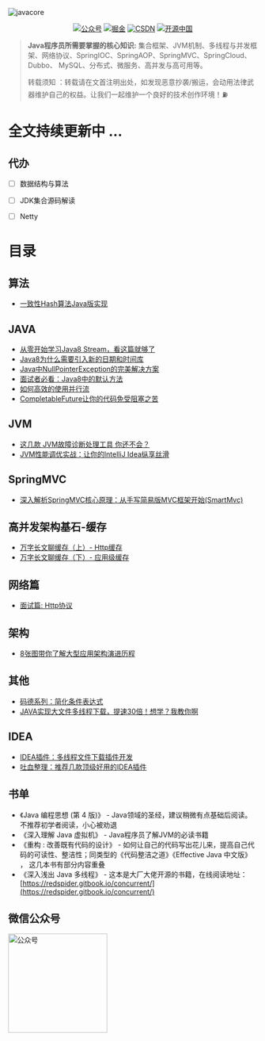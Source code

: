 
![javacore](https://raw.githubusercontent.com/silently9527/JavaCore/master/imgs/javacore.png)


<p align="center">
  <a href="#微信公众号"><img src="https://img.shields.io/badge/公众号-贝塔学JAVA-blue.svg" alt="公众号"></a>
  <a href="https://juejin.cn/user/2779199782521693"><img src="https://img.shields.io/badge/juejin-掘金-blue.svg" alt="掘金"></a>
  <a href="https://blog.csdn.net/asdewq380303318"><img src="https://img.shields.io/badge/csdn-CSDN-red.svg" alt="CSDN"></a>
  <a href="https://my.oschina.net/u/3230120"><img src="https://img.shields.io/badge/oschina-开源中国-green" alt="开源中国"></a>
</p>


> **Java程序员所需要掌握的核心知识:** 集合框架、JVM机制、多线程与并发框架、网络协议、SpringIOC、SpringAOP、SpringMVC、SpringCloud、Dubbo、
MySQL、分布式、微服务、高并发与高可用等。
>
> 转载须知 ：转载请在文首注明出处，如发现恶意抄袭/搬运，会动用法律武器维护自己的权益。让我们一起维护一个良好的技术创作环境！⛽️

# 全文持续更新中 ... 


## 代办
- [ ] 数据结构与算法
- [ ] JDK集合源码解读
- [ ] Netty


# 目录

## 算法
- [一致性Hash算法Java版实现](https://mp.weixin.qq.com/s/eCxGPqrfIeFY_E_CnFRfMw)

## JAVA
- [从零开始学习Java8 Stream，看这篇就够了](https://mp.weixin.qq.com/s/6sC8cIXEKHWLKodLFZDqtA)
- [Java8为什么需要引入新的日期和时间库](https://mp.weixin.qq.com/s/RvACVDyxoxGgK4-dqjriBA)
- [Java中NullPointerException的完美解决方案](https://mp.weixin.qq.com/s/6XGH813YD2jvyNhaqqNi9g)
- [面试者必看：Java8中的默认方法](https://mp.weixin.qq.com/s/IOxuE1Fhtro3gUWkHALPnQ)
- [如何高效的使用并行流](https://mp.weixin.qq.com/s/6kYfoGVgho2YiWStsEHw5w)
- [CompletableFuture让你的代码免受阻塞之苦](https://mp.weixin.qq.com/s/pXo2vrsTd0tc_fYpBdf4SA)

## JVM
- [这几款 JVM故障诊断处理工具 你还不会？](https://mp.weixin.qq.com/s/t7G1tSrNJ603nIpgzMY2uw)
- [JVM性能调优实战：让你的IntelliJ Idea纵享丝滑](https://mp.weixin.qq.com/s/9EeuXnAhRIGQXBPYPEFd4w)

## SpringMVC
- [深入解析SpringMVC核心原理：从手写简易版MVC框架开始(SmartMvc)](https://github.com/silently9527/SmartMvc)

## 高并发架构基石-缓存
- [万字长文聊缓存（上）- Http缓存](https://mp.weixin.qq.com/s/07H-E2wAstoMNUfWm28k0Q)
- [万字长文聊缓存（下）- 应用级缓存](https://mp.weixin.qq.com/s/Ctqq_pzkmWcechRC2Sv-ow)

## 网络篇
- [面试篇: Http协议](https://mp.weixin.qq.com/s/soVJqKD6mYI5eKKbuVpaLA)

## 架构
- [8张图带你了解大型应用架构演进历程](https://mp.weixin.qq.com/s/jtBTv1rsFHDDlyqbaWI-bA)

## 其他
- [码德系列：简化条件表达式](https://juejin.cn/post/6901814939833335821)
- [JAVA实现大文件多线程下载，提速30倍！想学？我教你啊](https://mp.weixin.qq.com/s/28hSfOqvg2aARisLVit0Ew)

## IDEA
- [IDEA插件：多线程文件下载插件开发](https://mp.weixin.qq.com/s/eHXB85NyAeYNJUrLgwMshQ)
- [吐血整理：推荐几款顶级好用的IDEA插件](https://mp.weixin.qq.com/s/jFPNOzPH1dJKbzZYTGrqYA)

## 书单
- 《Java 编程思想 (第 4 版)》 - Java领域的圣经，建议稍微有点基础后阅读。不推荐初学者阅读，小心被劝退
- 《深入理解 Java 虚拟机》 - Java程序员了解JVM的必读书籍
- 《重构 : 改善既有代码的设计》 - 如何让自己的代码写出花儿来，提高自己代码的可读性、整洁性；同类型的《代码整洁之道》《Effective Java 中文版》 ，
这几本书有部分内容重叠
- 《深入浅出 Java 多线程》 - 这本是大厂大佬开源的书籍，在线阅读地址：[https://redspider.gitbook.io/concurrent/](https://redspider.gitbook.io/concurrent/)

## 微信公众号

<img width="200" src="https://raw.githubusercontent.com/silently9527/JavaCore/master/imgs/gonzhonghao.png" alt="公众号">




